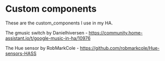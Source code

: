 # Custom components

These are the custom_components I use in my HA.

The gmusic switch by Danielhiversen - https://community.home-assistant.io/t/google-music-in-ha/10976

The Hue sensor by RobMarkCole - https://github.com/robmarkcole/Hue-sensors-HASS
